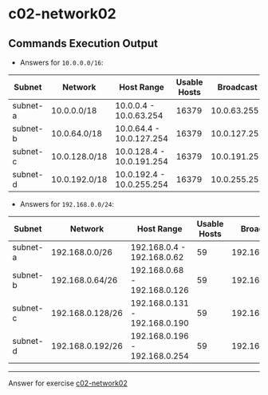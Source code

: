 # c02-network02

## Commands Execution Output

- Answers for `10.0.0.0/16`:

|Subnet|Network|Host Range|Usable Hosts|Broadcast|AWS Reserved|
|-|-|-|-|-|-|
|subnet-a|10.0.0.0/18 |10.0.0.4 - 10.0.63.254 |16379 | 10.0.63.255|10.0.0.1,10.0.0.2,10.0.0.3 
|subnet-b|10.0.64.0/18|10.0.64.4 - 10.0.127.254 |16379|10.0.127.255 |10.0.64.1,10.0.64.2,10.0.64.3 
|subnet-c|10.0.128.0/18|10.0.128.4 - 10.0.191.254|16379| 10.0.191.255 |10.0.128.1,10.0.128.2,10.0.128.3
|subnet-d|10.0.192.0/18 |10.0.192.4 - 10.0.255.254|16379|10.0.255.255 |10.0.192.1,10.0.192.2,10.0.192.3

- Answers for `192.168.0.0/24`:

|Subnet|Network|Host Range|Usable Hosts|Broadcast|AWS Reserved|
|-|-|-|-|-|-|
|subnet-a|192.168.0.0/26 |192.168.0.4 - 192.168.0.62 |59 |192.168.0.63 |192.168.0.1,192.168.0.2,192.168.0.3
|subnet-b|192.168.0.64/26 |192.168.0.68 - 192.168.0.126 | 59 | 192.168.0.127|192.168.0.65,192.168.0.66 ,192.168.0.67
|subnet-c|192.168.0.128/26 |192.168.0.131 - 192.168.0.190 | 59 | 192.168.0.191|192.168.0.128,192.168.0.129,192.168.0.130
|subnet-d|192.168.0.192/26|192.168.0.196 - 192.168.0.254  | 59 | 192.168.0.255|192.168.0.193,192.168.0.194,192.168.0.195


<!-- Don't change anything below this point-->
***
Answer for exercise [c02-network02](https://github.com/devopsacademyau/academy/blob/893381c6f0b69434d9e8597d3d4b1c17f9bc1371/classes/02class/exercises/c02-network02/README.md)